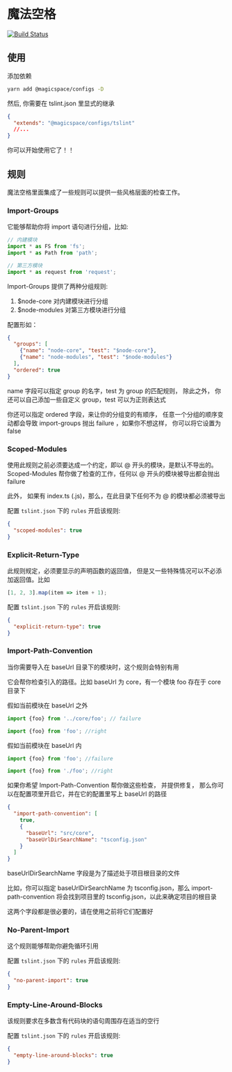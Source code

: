 # 魔法空格

[![Build Status](https://www.travis-ci.org/makeflow/magicspace.svg?branch=master)](https://www.travis-ci.org/makeflow/magicspace)

## 使用

添加依赖

```bash
yarn add @magicspace/configs -D
```

然后, 你需要在 tslint.json 里显式的继承

```json
{
  "extends": "@magicspace/configs/tslint"
  //...
}
```

你可以开始使用它了！！

## 规则

魔法空格里面集成了一些规则可以提供一些风格层面的检查工作。

### Import-Groups

它能够帮助你将 import 语句进行分组，比如:

```ts
// 内建模块
import * as FS from 'fs';
import * as Path from 'path';

// 第三方模块
import * as request from 'request';
```

Import-Groups 提供了两种分组规则:

1.  $node-core 对内建模块进行分组
2.  $node-modules 对第三方模块进行分组

配置形如：

```json
{
  "groups": [
    {"name": "node-core", "test": "$node-core"},
    {"name": "node-modules", "test": "$node-modules"}
  ],
  "ordered": true
}
```

name 字段可以指定 group 的名字，test 为 group 的匹配规则， 除此之外， 你还可以自己添加一些自定义 group，test 可以为正则表达式

你还可以指定 ordered 字段，来让你的分组变的有顺序， 任意一个分组的顺序变动都会导致 import-groups 抛出 failure ，如果你不想这样， 你可以将它设置为 false

### Scoped-Modules

使用此规则之前必须要达成一个约定，即以 @ 开头的模块，是默认不导出的。Scoped-Modules 帮你做了检查的工作，任何以 @ 开头的模块被导出都会抛出 failure

此外， 如果有 index.ts (.js)，那么，在此目录下任何不为 @ 的模块都必须被导出

配置 `tslint.json` 下的 `rules` 开启该规则:

```json
{
  "scoped-modules": true
}
```

### Explicit-Return-Type

此规则规定，必须要显示的声明函数的返回值， 但是又一些特殊情况可以不必添加返回值。比如

```ts
[1, 2, 3].map(item => item + 1);
```

配置 `tslint.json` 下的 `rules` 开启该规则:

```json
{
  "explicit-return-type": true
}
```

### Import-Path-Convention

当你需要导入在 baseUrl 目录下的模块时，这个规则会特别有用

它会帮你检查引入的路径。比如 baseUrl 为 core，有一个模块 foo 存在于 core 目录下

假如当前模块在 baseUrl 之外

```ts
import {foo} from '../core/foo'; // failure
```

```ts
import {foo} from 'foo'; //right
```

假如当前模块在 baseUrl 内

```ts
import {foo} from 'foo'; //failure
```

```ts
import {foo} from './foo'; //right
```

如果你希望 Import-Path-Convention 帮你做这些检查， 并提供修复， 那么你可以在配置项里开启它，并在它的配置里写上 baseUrl 的路径

```json
{
  "import-path-convention": [
    true,
    {
      "baseUrl": "src/core",
      "baseUrlDirSearchName": "tsconfig.json"
    }
  ]
}
```

baseUrlDirSearchName 字段是为了描述处于项目根目录的文件

比如，你可以指定 baseUrlDirSearchName 为 tsconfig.json，那么 import-path-convention 将会找到项目里的 tsconfig.json，以此来确定项目的根目录

这两个字段都是很必要的，请在使用之前将它们配置好

### No-Parent-Import

这个规则能够帮助你避免循环引用

配置 `tslint.json` 下的 `rules` 开启该规则:

```json
{
  "no-parent-import": true
}
```

### Empty-Line-Around-Blocks

该规则要求在多数含有代码块的语句周围存在适当的空行

配置 `tslint.json` 下的 `rules` 开启该规则:

```json
{
  "empty-line-around-blocks": true
}
```
